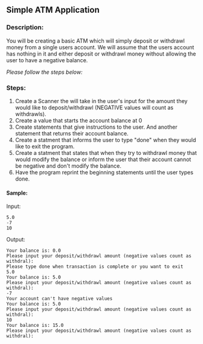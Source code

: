## Simple ATM Application
### Description:
You will be creating a basic ATM which will simply deposit or withdrawl money from a single users account. We will assume that the users account has nothing in it and either deposit or withdrawl money without allowing the user to have a negative balance.

*Please follow the steps below:*

### Steps:

1. Create a Scanner the will take in the user's input for the amount they would like to deposit/withdrawl (NEGATIVE values will count as withdrawls).
2. Create a value that starts the account balance at 0
3. Create statements that give instructions to the user. And another statement that returns their account balance.
4. Create a statment that informs the user to type "done" when they would like to exit the program.
5. Create a statment that states that when they try to withdrawl money that would modify the balance or inform the user that their account cannot be negative and don't modify the balance. 
6. Have the program reprint the beginning statements until the user types done.


#### Sample:
Input:
```
5.0
-7
10
```
Output:
```
Your balance is: 0.0
Please input your deposit/withdrawl amount (negative values count as withdral):
Please type done when transaction is complete or you want to exit
5.0
Your balance is: 5.0
Please input your deposit/withdrawl amount (negative values count as withdral):
-7
Your account can't have negative values
Your balance is: 5.0
Please input your deposit/withdrawl amount (negative values count as withdral):
10
Your balance is: 15.0
Please input your deposit/withdrawl amount (negative values count as withdral):

```